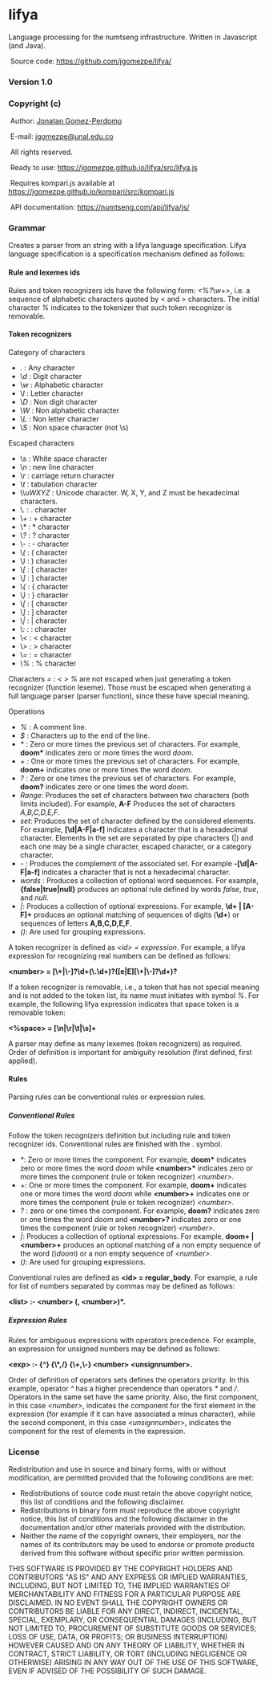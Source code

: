 # lifya
Language processing for the numtseng infrastructure. Written in Javascript (and Java). 

&nbsp;Source code: <A HREF="https://github.com/jgomezpe/lifya/">https://github.com/jgomezpe/lifya/</A>

<h3>Version 1.0</h3>
<h3>Copyright (c)</h3>
&nbsp;Author: <A HREF="https://disi.unal.edu.co/~jgomezpe/"> Jonatan Gomez-Perdomo </A>

&nbsp;E-mail: <A HREF="mailto:jgomezpe@unal.edu.co">jgomezpe@unal.edu.co</A>

&nbsp;All rights reserved.


&nbsp;Ready to use: <A HREF="https://jgomezpe.github.io/lifya/src/lifya.js">https://jgomezpe.github.io/lifya/src/lifya.js</A>

&nbsp;Requires kompari.js available at <A HREF="https://jgomezpe.github.io/kompari/src/kompari.js">https://jgomezpe.github.io/kompari/src/kompari.js</A>

&nbsp;API documentation: <A HREF="https://numtseng.com/api/lifya/js/">https://numtseng.com/api/lifya/js/</A>

<h3>Grammar</h3>
     <p>Creates a parser from an string with a lifya language specification. Lifya language specification
     is a specification mechanism defined as follows:</p>
     <h4>Rule and lexemes ids</h4>
     Rules and token recognizers ids have the following form: <i>&lt;%?</i>\<i>w+&gt;</i>, i.e. a sequence of
     alphabetic characters quoted by &lt; and &gt; characters. The initial character <i>%</i> indicates to the 
     tokenizer that such token recognizer is removable.
     <h4>Token recognizers</h4>
     <p>Category of characters</p>
     <ul>
     <li> <i>.</i> : Any character </li>
     <li> \<i>d</i> : Digit character </li>
     <li> \<i>w</i> : Alphabetic character </li>
     <li> \<i>l</i> : Letter character </li>
     <li> \<i>D</i> : Non digit character </li>
     <li> \<i>W</i> : Non alphabetic character </li>
     <li> \<i>L</i> : Non letter character </li>
     <li> \<i>S</i> : Non space character (not \s) </li>
     </ul>
     <p>Escaped characters</p>
     <ul>
     <li> \<i>s</i> : White space character </li>
     <li> \<i>n</i> : new line character </li>
     <li> \<i>r</i> : carriage return character </li>
     <li> \<i>t</i> : tabulation character </li>
     <li> \\<i>uWXYZ</i> : Unicode character. W, X, Y, and Z must be hexadecimal characters.</li>
     <li> \<i>.</i> : . character </li>
     <li> \<i>+</i> : + character </li>
     <li> \<i>*</i> : * character </li>
     <li> \<i>?</i> : ? character </li>
     <li> \<i>-</i> : - character </li>
     <li> \<i>(</i> : ( character </li>
     <li> \<i>)</i> : ) character </li>
     <li> \<i>[</i> : [ character </li>
     <li> \<i>]</i> : ] character </li>
     <li> \<i>{</i> : { character </li>
     <li> \<i>}</i> : } character </li>
     <li> \<i>[</i> : [ character </li>
     <li> \<i>]</i> : ] character </li>
     <li> \<i>|</i> : | character </li>
     <li> \<i>:</i> : : character </li>
     <li> \<i>&lt;</i> : &lt; character </li>
     <li> \<i>&gt;</i> : &gt; character </li>
     <li> \<i>=</i> : = character </li>
     <li> \<i>%</i> : % character </li>
     </ul>
     <p> Characters <i>= : &lt; &gt; %</i> are not escaped when just generating a token recognizer (function lexeme). Those must be escaped when generating a full language parser (parser function), since these have special meaning. </p>
     <p>Operations</p>
     <ul>
     <li> <i>%</i> : A comment line.</li>
     <li> <i>$</i> : Characters up to the end of the line.</li>
     <li> <i>*</i> : Zero or more times the previous set of characters. For example, <b>doom*</b> indicates 
     zero or more times the word <i>doom</i>.</li>
     <li> <i>+</i> : One or more times the previous set of characters. For example, <b>doom+</b> indicates 
     one or more times the word <i>doom</i>.</li>
     <li> <i>?</i> : Zero or one times the previous set of characters. For example, <b>doom?</b> indicates 
     zero or one times the word <i>doom</i>.</li>
     <li> <i>Range</i>: Produces the set of characters between two characters (both limits included). For example,
     <b>A-F</b> Produces the set of characters <i>A,B,C,D,E,F</i>.</li>
     <li> <i>set</i>: Produces the set of character defined by the considered elements. For example, <b>[\d|A-F|a-f]</b> 
     indicates a character that is a hexadecimal character. Elements in the set are separated by pipe characters (|) and
     each one may be a single character, escaped character, or a category character.</li>
     <li> <i>-</i> : Produces the complement of the associated set. For example <b>-[\d|A-F|a-f]</b> indicates
     a character that is not a hexadecimal character.</li>
     <li> <i>words</i> : Produces a collection of optional word sequences. For example, <b>{false|true|null}</b> produces 
     an optional rule defined by words <i>false</i>, <i>true</i>, and <i>null</i>.</li>
     <li> <i>|</i>: Produces a collection of optional expressions. For example, <b>\d+ | [A-F]+</b> produces an optional 
     matching of sequences of digits (<b>\d+</b>) or sequences of letters <b>A,B,C,D,E,F</b>.</li>
     <li> <i>()</i>: Are used for grouping expressions.</li>    
     </ul>
     <p> A token recognizer is defined as <i>&lt;id&gt; = expression</i>. For example, 
     a lifya expression for recognizing real numbers can be defined as follows: </p>
     <p> <b>&lt;number&gt; = [\+|\-]?\d+(\.\d+)?([e|E][\+|\-]?\d+)?</b> </p>
     <p>If a token recognizer is removable, i.e., a token that has not special meaning and is not added to the token list, 
     its name must initiates with symbol <i>%</i>. For example, the following lifya expression indicates that space token
     is a removable token:</p>
     <p> <b>&lt;%space&gt; = [\n|\r|\t|\s]+</b> </p>
     <p>A parser may define as many lexemes (token recognizers) as required. Order of definition is important
     for ambiguity resolution (first defined, first applied).</p>
     <h4>Rules</h4>
     <p>Parsing rules can be conventional rules or expression rules.</p>
     <h5>Conventional Rules</h5>
     <p>Follow the token recognizers definition but including rule and token recognizer ids. Conventional rules are finished 
     with the . symbol.
     <ul>
     <li> <i>*</i>: Zero or more times the component. For example, <b>doom*</b> indicates zero or more times the word 
     <i>doom</i> while <b>&lt;number&gt;*</b> indicates zero or more times the component (rule or token recognizer) 
     <i>&lt;number&gt;</i>.</li>
     <li> <i>+</i>: One or more times the component. For example, <b>doom+</b> indicates one or more times the word <i>doom</i> 
     while <b>&lt;number&gt;+</b> indicates one or more times the component (rule or token recognizer) <i>&lt;number&gt;</i>.</li>
     <li> <i>?</i> : zero or one times the component. For example, <b>doom?</b> indicates zero or one times the word <i>doom</i>
     and <b>&lt;number&gt;?</b>  indicates zero or one times the component (rule or token recognizer) <i>&lt;number&gt;</i>.</li>
     <li> <i>|</i>: Produces a collection of optional expressions. For example, <b>doom+ | &lt;number&gt;+</b> produces an 
     optional matching of a non empty sequence of the word (<i>\doom</i>) or a non empty sequence of <i>&lt;number&gt;</i>.
     <li> <i>()</i>: Are used for grouping expressions.</li>   
     </ul> 
     <p>Conventional rules are defined as <b>&lt;id&gt; = regular_body</b>. For example, a rule for list of
     numbers separated by commas may be defined as follows:</p>
     <p> <b>&lt;list&gt; :- &lt;number&gt; (, &lt;number&gt;)*.</b> </p>
     <h5>Expression Rules</h5>
     <p>Rules for ambiguous expressions with operators precedence. For example, an expression for unsigned numbers
     may be defined as follows:</p>
     <p> <b>&lt;exp&gt; :- {&#94;} {\*,/} {\+,\-} &lt;number&gt; &lt;unsignnumber&gt;.</b> </p>
     <p> Order of definition of operators sets defines the operators priority. In this example, 
     operator <i>&#94;</i> has a higher precendence than operators <i>*</i> and <i>/</i>. Operators in the same set have the same
     priority. Also, the first component, in this case <i>&lt;number&gt;</i>, indicates the component for the first element in 
     the expression (for example if it can have associated a minus character), while the second component, in this case 
     <i>&lt;unsignnumber&gt;</i>, indicates the component for the rest of elements in the expression.

<h3>License</h3>
Redistribution and use in source and binary forms, with or without modification, are permitted provided that the following conditions are met:

<ul>
    <li> Redistributions of source code must retain the above copyright notice,
            this list of conditions and the following disclaimer.</li>
    <li> Redistributions in binary form must reproduce the above copyright notice,
            this list of conditions and the following disclaimer in the documentation
            and/or other materials provided with the distribution.</li>
    <li> Neither the name of the copyright owners, their employers, nor the
            names of its contributors may be used to endorse or promote products
            derived from this software without specific prior written permission.</li>
</ul>

THIS SOFTWARE IS PROVIDED BY THE COPYRIGHT HOLDERS AND CONTRIBUTORS "AS IS"
        AND ANY EXPRESS OR IMPLIED WARRANTIES, INCLUDING, BUT NOT LIMITED TO, THE
        IMPLIED WARRANTIES OF MERCHANTABILITY AND FITNESS FOR A PARTICULAR PURPOSE ARE
        DISCLAIMED.  IN NO EVENT SHALL THE COPYRIGHT OWNERS OR CONTRIBUTORS BE
        LIABLE FOR ANY DIRECT, INDIRECT, INCIDENTAL, SPECIAL, EXEMPLARY, OR
        CONSEQUENTIAL DAMAGES (INCLUDING, BUT NOT LIMITED TO, PROCUREMENT OF
        SUBSTITUTE GOODS OR SERVICES; LOSS OF USE, DATA, OR PROFITS; OR BUSINESS INTERRUPTION)
        HOWEVER CAUSED AND ON ANY THEORY OF LIABILITY, WHETHER IN CONTRACT, STRICT LIABILITY,
        OR TORT (INCLUDING NEGLIGENCE OR OTHERWISE) ARISING IN ANY WAY OUT OF THE USE OF 
        THIS SOFTWARE, EVEN IF ADVISED OF THE POSSIBILITY OF SUCH DAMAGE.
